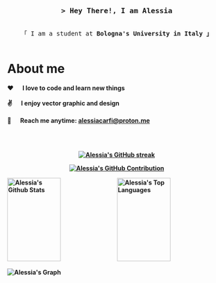 <h3 align="center">
        <samp>&gt; Hey There!, I am
                <strong>Alessia</strong>
        </samp>
</h3>

<p align="center"> 
  <samp>
    <br>
    「 I am a student at <strong>Bologna's University<strong> in Italy 」
    <br>
    <br>
  </samp>
</p>

<!-- <p align="center">
 <a href="#" target="blank">
  <img src="https://img.shields.io/badge/Website-DC143C?style=for-the-badge&logo=medium&logoColor=white" alt="" />
 </a>
 <a href="https://linkedin.com/in/al-siam" target="_blank">
  <img src="https://img.shields.io/badge/LinkedIn-0077B5?style=for-the-badge&logo=linkedin&logoColor=white" alt=""/>
 </a>
</p>
<br /> -->

# About me

<p>
  
 ❤️ &emsp; I love to code and learn new things <br/><br/>
 ✌️ &emsp; I enjoy vector graphic and design <br/><br/>
 📧 &emsp; Reach me anytime: alessiacarfi@proton.me<br/>

</p>

<br/>
<br/>

<p align="center">
  <a href="https://github.com/SadAlexa">
    <img src="https://github-readme-streak-stats.herokuapp.com/?user=SadAlexa&theme=radical&border=7F3FBF&background=0D1117" alt="Alessia's GitHub streak"/>
  </a>
</p>

<p align="center">
  <a href="https://github.com/SadAlexa">
    <img src="https://github-profile-summary-cards.vercel.app/api/cards/profile-details?username=SadAlexa&theme=radical" alt="Alessia's GitHub Contribution"/>
  </a>
</p>

<a> 
    <a href="https://github.com/SadAlexa"><img alt="Alessia's Github Stats" src="https://denvercoder1-github-readme-stats.vercel.app/api?username=SadAlexa&show_icons=true&count_private=true&theme=react&border_color=7F3FBF&bg_color=0D1117&title_color=F85D7F&icon_color=F8D866" height="192px" width="49.5%"/></a>
  <a href="https://github.com/SadAlexa"><img alt="Alessia's Top Languages" src="https://denvercoder1-github-readme-stats.vercel.app/api/top-langs/?username=SadAlexa&langs_count=8&layout=compact&theme=react&border_color=7F3FBF&bg_color=0D1117&title_color=F85D7F&icon_color=F8D866" height="192px" width="49.5%"/></a>
  <br/>
</a>

![Alessia's Graph](https://github-readme-activity-graph.vercel.app/graph?username=SadAlexa&custom_title=Alessia's%20GitHub%20Activity%20Graph&bg_color=0D1117&color=7F3FBF&line=7F3FBF&point=7F3FBF&area_color=FFFFFF&title_color=FFFFFF&area=true)
